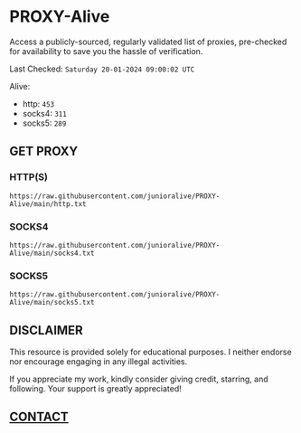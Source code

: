 # PROXY-Alive

Access a publicly-sourced, regularly validated list of proxies, pre-checked for availability to save you the hassle of verification.

Last Checked: `Saturday 20-01-2024 09:00:02 UTC`

Alive:
- http: `453`
- socks4: `311`
- socks5: `289`

## GET PROXY

### HTTP(S)

```https://raw.githubusercontent.com/junioralive/PROXY-Alive/main/http.txt```

### SOCKS4

```https://raw.githubusercontent.com/junioralive/PROXY-Alive/main/socks4.txt```

### SOCKS5

```https://raw.githubusercontent.com/junioralive/PROXY-Alive/main/socks5.txt```

## DISCLAIMER

This resource is provided solely for educational purposes. I neither endorse nor encourage engaging in any illegal activities.

If you appreciate my work, kindly consider giving credit, starring, and following. Your support is greatly appreciated! 

## [CONTACT](https://t.me/TheJuniorAlive)
